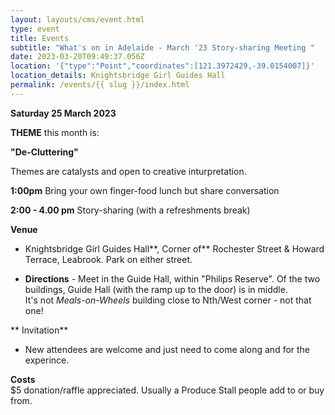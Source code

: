 ```yaml
---
layout: layouts/cms/event.html
type: event
title: Events
subtitle: "What's on in Adelaide - March '23 Story-sharing Meeting "
date: 2023-03-20T09:49:37.056Z
location: '{"type":"Point","coordinates":[121.3972429,-39.0154007]}'
location_details: Knightsbridge Girl Guides Hall
permalink: /events/{{ slug }}/index.html
---
```

  **Saturday 25 March 2023**

**THEME** this month is:

**"De-Cluttering"**
 
Themes are catalysts and open to creative inturpretation.   

**1:00pm**    Bring your own finger-food lunch but share conversation  

**2:00 - 4.00 pm**    Story-sharing (with a refreshments break) 

**Venue**

* Knightsbridge Girl Guides Hall**, Corner of** Rochester Street & Howard Terrace, Leabrook. Park on either street. 

* **Directions**  - Meet  in the  Guide Hall, within "Philips Reserve". Of the two buildings, Guide Hall (with the ramp up to the door) is in middle.  
It's not *Meals-on-Wheels* building close to Nth/West corner - not that one!

** Invitation**  
* New attendees are welcome and just need to come along and for the experince.  

**Costs**   
$5 donation/raffle appreciated. Usually a Produce Stall people add to or buy from.